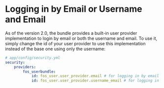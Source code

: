 Logging in by Email or Username and Email
=========================================

As of the version 2.0, the bundle provides a built-in user provider implementation
to login by email or both the username and email. To use it, simply change the id
of your user provider to use this implementation instead of the base one
using only the username:

```yaml
# app/config/security.yml
security:
    providers:
        fos_userbundle:
            id: fos_user.user_provider.email # for logging in by email
            id: fos_user.user_provider.username_email # for logging in by username and email
```
